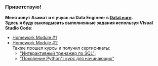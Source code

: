 ### Приветствую!
**Меня зовут Азамат и я учусь на Data Engineer в [DataLearn](https://github.com/Data-Learn/data-engineering).**  
**Здесь я буду выкладывать выполненные задания используя Visual Studio Code:**  

* [Homework Module #1](https://github.com/Azamatter/DataLearn/tree/main/DE-101/Module%231)
* [Homework Module #2](https://github.com/Azamatter/DataLearn/blob/main/DE-101/Module%232/README.md)  
Также прошел курсы и получил сертификаты:
  * ["Интерактивный тренажер по SQL"](https://github.com/Azamatter/DataLearn/blob/main/DE-101/Module%232/stepik-certificate-63054-e6a0583%20(1)_page-0001.jpg);
  * ["Поколение Python": курс для начинающих"](https://github.com/Azamatter/DataLearn/blob/main/DE-101/Module%232/stepik-certificate-58852-718c05d%20(1)_page-0001.jpg)




